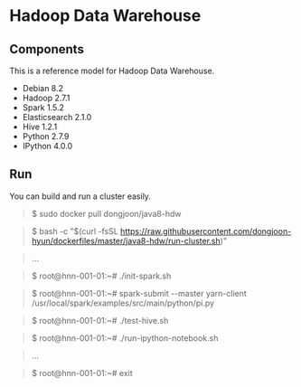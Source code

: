 Hadoop Data Warehouse
====================

Components
----------
This is a reference model for Hadoop Data Warehouse.

* Debian 8.2
* Hadoop 2.7.1
* Spark 1.5.2
* Elasticsearch 2.1.0
* Hive 1.2.1
* Python 2.7.9
* IPython 4.0.0

Run
---
You can build and run a cluster easily.

> $ sudo docker pull dongjoon/java8-hdw

> $ bash -c "$(curl -fsSL https://raw.githubusercontent.com/dongjoon-hyun/dockerfiles/master/java8-hdw/run-cluster.sh)"

> ...

> $ root@hnn-001-01:~# ./init-spark.sh 

> $ root@hnn-001-01:~# spark-submit --master yarn-client /usr/local/spark/examples/src/main/python/pi.py

> $ root@hnn-001-01:~# ./test-hive.sh 

> $ root@hnn-001-01:~# ./run-ipython-notebook.sh

> ...

> $ root@hnn-001-01:~# exit
